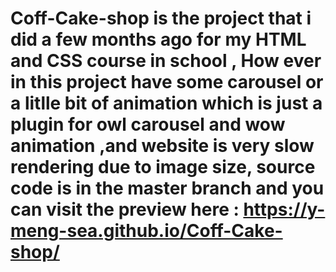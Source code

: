 # Coff-Cake-shop is the project that i did a few months ago for my HTML and CSS course in school , How ever in this project have some carousel or a litlle bit of animation which is just a plugin for owl carousel and wow animation ,and website is very slow rendering due to image size, source code is in the master branch and you can visit the preview here : https://y-meng-sea.github.io/Coff-Cake-shop/
